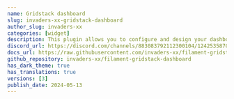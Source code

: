 ```yaml
---
name: Gridstack dashboard
slug: invaders-xx-gridstack-dashboard
author_slug: invaders-xx
categories: [widget]
description: This plugin allows you to configure and design your dashboard page using gridstackjs.
discord_url: https://discord.com/channels/883083792112300104/1242535870779887666
docs_url: https://raw.githubusercontent.com/invaders-xx/filament-gridstack-dashboard/main/README.md
github_repository: invaders-xx/filament-gridstack-dashboard
has_dark_theme: true
has_translations: true
versions: [3]
publish_date: 2024-05-13
---
```

